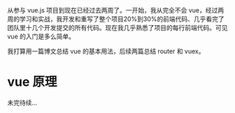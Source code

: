 从参与 vue.js 项目到现在已经过去两周了。一开始，我从完全不会 vue，经过两周的学习和实战，我开发和重写了整个项目20%到30%的前端代码、几乎看完了团队里十几个开发提交的所有代码。现在我几乎熟悉了项目的每行前端代码。可见 vue 的入门是多么简单。


我打算用一篇博文总结 vue 的基本用法，后续两篇总结 router 和 vuex。

# vue 原理
未完待续...